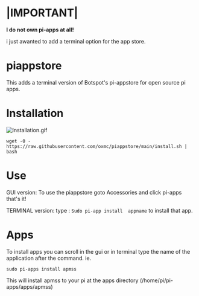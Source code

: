 # |IMPORTANT|
**I do not own pi-apps at all!**

i just awanted to add a terminal option for the app store.
# piappstore
This adds a terminal version of Botspot's pi-appstore for open source pi apps.
# Installation

![Installation.gif](/images/install.gif)

```
wget -0 - https://raw.githubusercontent.com/oxmc/piappstore/main/install.sh | bash
```
# Use
GUI version:
To use the piappstore goto Accessories and click pi-apps
that's it!

TERMINAL version:
type : ```Sudo pi-app install  appname```
to install that app.
# Apps
To install apps you can scroll in the gui or in terminal type the name of the application after the command.
ie.
```
sudo pi-apps install apmss
```
This will install apmss to your pi at the apps directory (/home/pi/pi-apps/apps/apmss)
